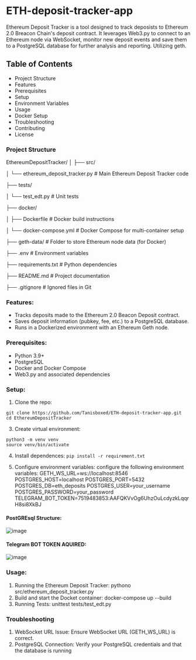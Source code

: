 # ETH-deposit-tracker-app

Ethereum Deposit Tracker is a tool designed to track deposists to Ethereum 2.0 Breacon Chain's deposit contract. It leverages Web3.py to connect to an Ethereum node via WebSocket, monitor new deposit events and save them to a PostgreSQL database for further analysis and reporting. Utilizing geth.

## Table of Contents
- Project Structure
- Features
- Prerequisites
- Setup
- Environment Variables
- Usage
- Docker Setup
- Troubleshooting
- Contributing
- License

### Project Structure

EthereumDepositTracker/
│
├── src/

│   └── ethereum_deposit_tracker.py    # Main Ethereum Deposit Tracker code

├── tests/

│   └── test_edt.py # Unit tests

├── docker/

│   ├── Dockerfile                     # Docker build instructions

│   └── docker-compose.yml              # Docker Compose for multi-container setup

├── geth-data/                         # Folder to store Ethereum node data (for Docker)

├── .env                               # Environment variables

├── requirements.txt                    # Python dependencies

├── README.md                          # Project documentation

├── .gitignore                          # Ignored files in Git


### Features:
- Tracks deposits made to the Ethereum 2.0 Beacon Deposit contract.
- Saves deposit information (pubkey, fee, etc.) to a PostgreSQL database.
- Runs in a Dockerized environment with an Ethereum Geth node.

### Prerequisites:
- Python 3.9+
- PostgreSQL
- Docker and Docker Compose
- Web3.py and associated dependencies

### Setup:
1. Clone the repo:
```
git clone https://github.com/Tanisboxed/ETH-deposit-tracker-app.git
cd EthereumDepositTracker
```

3. Create virtual environment:
```
python3 -m venv venv
source venv/bin/activate
```

4. Install dependences:
```pip install -r requirement.txt```

5. Configure environment variables:
   configure the following environment variables:
   GETH_WS_URL=ws://localhost:8546
   POSTGRES_HOST=localhost
   POSTGRES_PORT=5432
   POSTGRES_DB=eth_deposits
   POSTGRES_USER=your_username
   POSTGRES_PASSWORD=your_password
   TELEGRAM_BOT_TOKEN=7519483853:AAFQKVvOg6UhzOuLcdyzkLqqrH8si8XkBJ


#### PostGREsql Structure: 
![image](https://github.com/user-attachments/assets/71eede92-62f2-4bbf-95c0-76916d230b1b)

#### Telegram BOT TOKEN AQUIRED:
![image](https://github.com/user-attachments/assets/d43d31be-bb8c-4f51-81df-e42fbd23a093)

### Usage:
1. Running the Ethereum Deposit Tracker: pythono src/ethereum_deposit_tracker.py
2. Build and start the Docket container: docker-compose up --build
3. Running Tests: unittest tests/test_edt.py

### Troubleshooting
1. WebSocket URL Issue: Ensure WebSocket URL (GETH_WS_URL) is correct.
2. PostgreSQL Connection: Verify your PostgreSQL credentials and that the database is running

